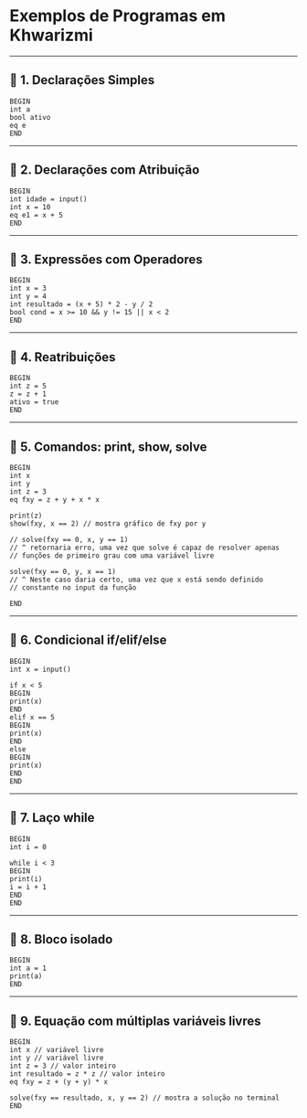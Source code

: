 
# Exemplos de Programas em Khwarizmi

---

## 📘 1. Declarações Simples

```khwarizmi
BEGIN
int a
bool ativo
eq e
END
```

---

## 📘 2. Declarações com Atribuição

```khwarizmi
BEGIN
int idade = input()
int x = 10
eq e1 = x + 5
END
```

---

## 📘 3. Expressões com Operadores

```khwarizmi
BEGIN
int x = 3
int y = 4
int resultado = (x + 5) * 2 - y / 2
bool cond = x >= 10 && y != 15 || x < 2
END
```

---

## 📘 4. Reatribuições

```khwarizmi
BEGIN
int z = 5
z = z + 1
ativo = true
END
```

---

## 📘 5. Comandos: print, show, solve

```khwarizmi
BEGIN
int x
int y
int z = 3
eq fxy = z + y + x * x

print(z)
show(fxy, x == 2) // mostra gráfico de fxy por y

// solve(fxy == 0, x, y == 1)
// ^ retornaria erro, uma vez que solve é capaz de resolver apenas
// funções de primeiro grau com uma variável livre

solve(fxy == 0, y, x == 1) 
// ^ Neste caso daria certo, uma vez que x está sendo definido
// constante no input da função

END
```

---

## 📘 6. Condicional if/elif/else

```khwarizmi
BEGIN
int x = input()

if x < 5
BEGIN
print(x)
END
elif x == 5
BEGIN
print(x)
END
else
BEGIN
print(x)
END
END
```

---

## 📘 7. Laço while

```khwarizmi
BEGIN
int i = 0

while i < 3
BEGIN
print(i)
i = i + 1
END
END
```

---

## 📘 8. Bloco isolado

```khwarizmi
BEGIN
int a = 1
print(a)
END
```

---

## 📘 9. Equação com múltiplas variáveis livres

```khwarizmi
BEGIN
int x // variável livre
int y // variável livre
int z = 3 // valor inteiro
int resultado = z * z // valor inteiro
eq fxy = z + (y + y) * x

solve(fxy == resultado, x, y == 2) // mostra a solução no terminal
END
```